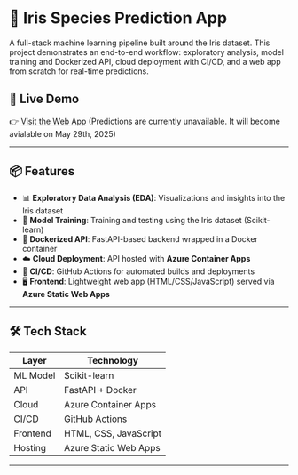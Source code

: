 # 🌸 Iris Species Prediction App

A full-stack machine learning pipeline built around the Iris dataset. This project demonstrates an end-to-end workflow: exploratory analysis, model training and Dockerized API, cloud deployment with CI/CD, and a web app from scratch for real-time predictions.

## 🚀 Live Demo

👉 [Visit the Web App](https://gray-island-077e5da0f.6.azurestaticapps.net)  (Predictions are currently unavailable. It will become avialable on May 29th, 2025)

---

## 📦 Features
- 📊 **Exploratory Data Analysis (EDA)**: Visualizations and insights into the Iris dataset
- 🔬 **Model Training**: Training and testing using the Iris dataset (Scikit-learn)
- 🐳 **Dockerized API**: FastAPI-based backend wrapped in a Docker container
- ☁️ **Cloud Deployment**: API hosted with **Azure Container Apps**
- 🔁 **CI/CD**: GitHub Actions for automated builds and deployments
- 🖥️ **Frontend**: Lightweight web app (HTML/CSS/JavaScript) served via **Azure Static Web Apps**

---

## 🛠️ Tech Stack

| Layer       | Technology           |
|-------------|----------------------|
| ML Model    | Scikit-learn         |
| API         | FastAPI + Docker     |
| Cloud       | Azure Container Apps |
| CI/CD       | GitHub Actions       |
| Frontend    | HTML, CSS, JavaScript |
| Hosting     | Azure Static Web Apps|

---


